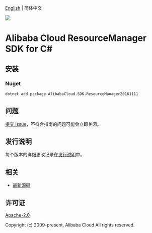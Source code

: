 [English](README.md) | 简体中文

![](https://aliyunsdk-pages.alicdn.com/icons/AlibabaCloud.svg)

# Alibaba Cloud ResourceManager SDK for C#

## 安装

### Nuget

```bash
dotnet add package AlibabaCloud.SDK.ResourceManager20161111
```

## 问题

[提交 Issue](https://github.com/aliyun/alibabacloud-csharp-sdk/issues/new)，不符合指南的问题可能会立即关闭。

## 发行说明

每个版本的详细更改记录在[发行说明](./ChangeLog.md)中。

## 相关

* [最新源码](https://github.com/aliyun/alibabacloud-csharp-sdk/)

## 许可证

[Apache-2.0](http://www.apache.org/licenses/LICENSE-2.0)

Copyright (c) 2009-present, Alibaba Cloud All rights reserved.

